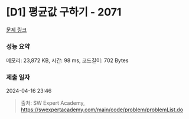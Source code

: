 # [D1] 평균값 구하기 - 2071 

[문제 링크](https://swexpertacademy.com/main/code/problem/problemDetail.do?contestProbId=AV5QRnJqA5cDFAUq) 

### 성능 요약

메모리: 23,872 KB, 시간: 98 ms, 코드길이: 702 Bytes

### 제출 일자

2024-04-16 23:46



> 출처: SW Expert Academy, https://swexpertacademy.com/main/code/problem/problemList.do